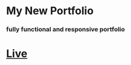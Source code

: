 # My New Portfolio

### fully functional and responsive portfolio

<h1><a href="https://mynewportfolio.surge.sh/">Live</a></h1>
